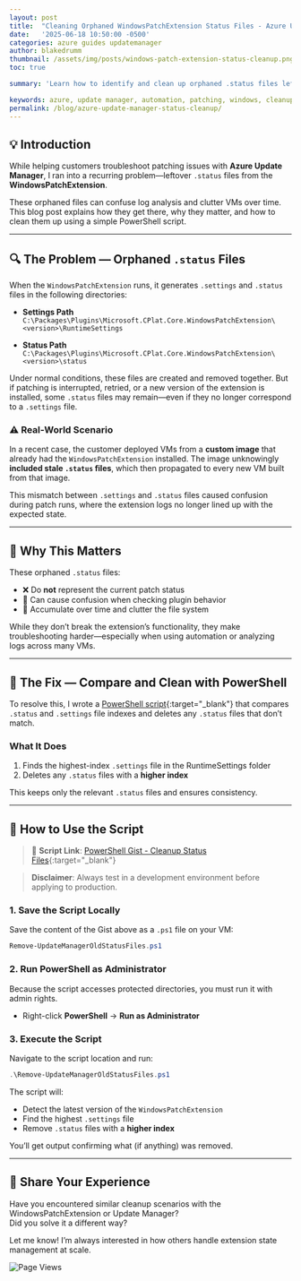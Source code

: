 ```yaml
---
layout: post
title:  "Cleaning Orphaned WindowsPatchExtension Status Files - Azure Update Manager"
date:   '2025-06-18 10:50:00 -0500'
categories: azure guides updatemanager
author: blakedrumm
thumbnail: /assets/img/posts/windows-patch-extension-status-cleanup.png
toc: true

summary: 'Learn how to identify and clean up orphaned .status files left behind by the WindowsPatchExtension when using Azure Update Manager. This guide explains why these files exist, their impact, and provides a PowerShell script to clean them safely.'

keywords: azure, update manager, automation, patching, windows, cleanup, status files, extension
permalink: /blog/azure-update-manager-status-cleanup/
---
```


## :bulb: Introduction

While helping customers troubleshoot patching issues with **Azure Update Manager**, I ran into a recurring problem—leftover `.status` files from the **WindowsPatchExtension**.

These orphaned files can confuse log analysis and clutter VMs over time. This blog post explains how they get there, why they matter, and how to clean them up using a simple PowerShell script.

---

## :mag: The Problem — Orphaned `.status` Files

When the `WindowsPatchExtension` runs, it generates `.settings` and `.status` files in the following directories:

- **Settings Path**  
  `C:\Packages\Plugins\Microsoft.CPlat.Core.WindowsPatchExtension\<version>\RuntimeSettings`

- **Status Path**  
  `C:\Packages\Plugins\Microsoft.CPlat.Core.WindowsPatchExtension\<version>\status`

Under normal conditions, these files are created and removed together. But if patching is interrupted, retried, or a new version of the extension is installed, some `.status` files may remain—even if they no longer correspond to a `.settings` file.

### :warning: Real-World Scenario

In a recent case, the customer deployed VMs from a **custom image** that already had the `WindowsPatchExtension` installed. The image unknowingly **included stale `.status` files**, which then propagated to every new VM built from that image.

This mismatch between `.settings` and `.status` files caused confusion during patch runs, where the extension logs no longer lined up with the expected state.

---

## :thinking: Why This Matters

These orphaned `.status` files:

- ❌ Do **not** represent the current patch status  
- 🤔 Can cause confusion when checking plugin behavior  
- 🧹 Accumulate over time and clutter the file system

While they don’t break the extension’s functionality, they make troubleshooting harder—especially when using automation or analyzing logs across many VMs.

---

## :wrench: The Fix — Compare and Clean with PowerShell

To resolve this, I wrote a [PowerShell script](https://gist.github.com/blakedrumm/62a572ddc786963136641b2c52894211){:target="_blank"} that compares `.status` and `.settings` file indexes and deletes any `.status` files that don’t match.

### What It Does

1. Finds the highest-index `.settings` file in the RuntimeSettings folder
2. Deletes any `.status` files with a **higher index**

This keeps only the relevant `.status` files and ensures consistency.

---

## :floppy_disk: How to Use the Script

> 🔗 **Script Link**: [PowerShell Gist - Cleanup Status Files](https://gist.github.com/blakedrumm/62a572ddc786963136641b2c52894211){:target="_blank"}

> **Disclaimer**: Always test in a development environment before applying to production.

### 1. Save the Script Locally

Save the content of the Gist above as a `.ps1` file on your VM:

```powershell
Remove-UpdateManagerOldStatusFiles.ps1
```

### 2. Run PowerShell as Administrator

Because the script accesses protected directories, you must run it with admin rights.

- Right-click **PowerShell** → **Run as Administrator**

### 3. Execute the Script

Navigate to the script location and run:

```powershell
.\Remove-UpdateManagerOldStatusFiles.ps1
```

The script will:

- Detect the latest version of the `WindowsPatchExtension`
- Find the highest `.settings` file
- Remove `.status` files with a **higher index**

You’ll get output confirming what (if anything) was removed.

---

## :speech_balloon: Share Your Experience

Have you encountered similar cleanup scenarios with the WindowsPatchExtension or Update Manager?  
Did you solve it a different way?

Let me know! I’m always interested in how others handle extension state management at scale.

![Page Views](https://counter.blakedrumm.com/count/tag.svg?url=blakedrumm.com/blog/azure-update-manager-status-cleanup/)